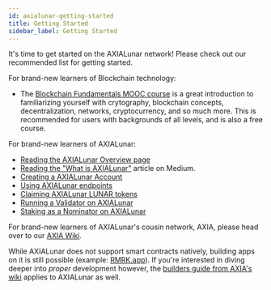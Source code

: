 ```yaml
---
id: axialunar-getting-started
title: Getting Started
sidebar_label: Getting Started
---
```


It's time to get started on the AXIALunar network! Please check out our recommended list for getting started.

For brand-new learners of Blockchain technology:

- The [Blockchain Fundamentals MOOC course][mooc] is a great introduction to familiarizing yourself with crytography, blockchain concepts, decentralization, networks, cryptocurrency, and so much more. This is recommended for users with backgrounds of all levels, and is also a free course.

For brand-new learners of AXIALunar:

- [Reading the AXIALunar Overview page][overview]
- [Reading the "What is AXIALunar"][medium] article on Medium.
- [Creating a AXIALunar Account][create-account]
- [Using AXIALunar endpoints][endpoints]
- [Claiming AXIALunar LUNAR tokens][tokens]
- [Running a Validator on AXIALunar][validator]
- [Staking as a Nominator on AXIALunar][nominator]

For brand-new learners of AXIALunar's cousin network, AXIA, please head over to our [AXIA Wiki][AXIA wiki].

While AXIALunar does not support smart contracts natively, building apps on it is still possible (example: [RMRK.app](https://rmrk.app)). If you're interested in diving deeper into _proper_ development however, the [builders guide from AXIA's wiki][AXIA-builders] applies to AXIALunar as well.

[mooc]: https://mooc.AXIA.org/course/blockchain-fundamentals/
[overview]: axialunar-index
[medium]: https://medium.com/AXIA.network/axialunar-network-7446706b8f4c
[create-account]: axialunar-claims
[endpoints]: axialunar-endpoints
[tokens]: https://claim.axialunar.network/
[validator]: mirror-maintain-guides-how-to-validate-axialunar
[nominator]: mirror-maintain-guides-how-to-nominate-axialunar
[AXIA wiki]: https://solar.wiki.AXIA.network/
[AXIA-builders]: https://solar.wiki.AXIA.network/docs/en/build-index
